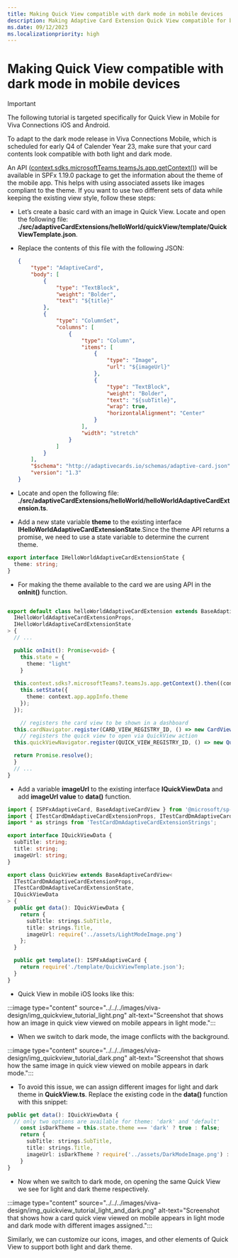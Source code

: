 ```yaml
---
title: Making Quick View compatible with dark mode in mobile devices
description: Making Adaptive Card Extension Quick View compatible for both dark and light mode by using different resources for both scenarios.
ms.date: 09/12/2023
ms.localizationpriority: high
---
```

# Making Quick View compatible with dark mode in mobile devices

> [!IMPORTANT]
> The following tutorial is targeted specifically for Quick View in Mobile for Viva Connections iOS and Android.

To adapt to the dark mode release in Viva Connections Mobile, which is scheduled for early Q4 of Calender Year 23, make sure that your card contents look compatible with both light and dark mode.

An API ([context.sdks.microsoftTeams.teamsJs.app.getContext()](/javascript/api/@microsoft/teams-js/app.context)) will be available in SPFx 1.19.0 package to get the information about the theme of the mobile app. This helps with using associated assets like images compliant to the theme. If you want to use two different sets of data while keeping the existing view style, follow these steps:

- Let’s create a basic card with an image in Quick View. Locate and open the following file: **./src/adaptiveCardExtensions/helloWorld/quickView/template/QuickViewTemplate.json**. 
- Replace the contents of this file with the following JSON:

    ```json
    {
        "type": "AdaptiveCard",
        "body": [
            {
                "type": "TextBlock",
                "weight": "Bolder",
                "text": "${title}"	
            },
            {
                "type": "ColumnSet",
                "columns": [
                    {
                        "type": "Column",
                        "items": [
                            {
                                "type": "Image",
                                "url": "${imageUrl}"
                            },
                            {
                                "type": "TextBlock",
                                "weight": "Bolder",
                                "text": "${subTitle}",
                                "wrap": true,
                                "horizontalAlignment": "Center"
                            }
                        ],
                        "width": "stretch"
                    }
                ]
            }
        ],
        "$schema": "http://adaptivecards.io/schemas/adaptive-card.json",
        "version": "1.3"
    }
    ```

- Locate and open the following file: **./src/adaptiveCardExtensions/helloWorld/helloWorldAdaptiveCardExtension.ts**.
- Add a new state variable **theme** to the existing interface **IHelloWorldAdaptiveCardExtensionState**.Since the theme  API returns a promise, we need to use a state variable to determine the current theme.

```typescript
export interface IHelloWorldAdaptiveCardExtensionState {
  theme: string;
}
```

- For making the theme available to the card we are using API in the **onInit()** function.

```typescript

export default class helloWorldAdaptiveCardExtension extends BaseAdaptiveCardExtension<
  IHelloWorldAdaptiveCardExtensionProps,
  IHelloWorldAdaptiveCardExtensionState
> {
  // ...

  public onInit(): Promise<void> {
    this.state = {
      theme: "light"
    }
    
  this.context.sdks?.microsoftTeams?.teamsJs.app.getContext().then((context) => {
    this.setState({
      theme: context.app.appInfo.theme
    });
  });

    // registers the card view to be shown in a dashboard
  this.cardNavigator.register(CARD_VIEW_REGISTRY_ID, () => new CardView());
    // registers the quick view to open via QuickView action
  this.quickViewNavigator.register(QUICK_VIEW_REGISTRY_ID, () => new QuickView());

  return Promise.resolve();
  }
  // ...
}
```

- Add a variable **imageUrl** to the existing interface **IQuickViewData** and add **imageUrl value** to **data()** function.

```typescript
import { ISPFxAdaptiveCard, BaseAdaptiveCardView } from '@microsoft/sp-adaptive-card-extension-base';
import { ITestCardDmAdaptiveCardExtensionProps, ITestCardDmAdaptiveCardExtensionState } from '../TestCardDmAdaptiveCardExtension';
import * as strings from 'TestCardDmAdaptiveCardExtensionStrings';

export interface IQuickViewData {
  subTitle: string;
  title: string;
  imageUrl: string;
}

export class QuickView extends BaseAdaptiveCardView<
  ITestCardDmAdaptiveCardExtensionProps,
  ITestCardDmAdaptiveCardExtensionState,
  IQuickViewData
> {
  public get data(): IQuickViewData {
    return {
      subTitle: strings.SubTitle,
      title: strings.Title,
      imageUrl: require('../assets/LightModeImage.png')
    };
  }

  public get template(): ISPFxAdaptiveCard {
    return require('./template/QuickViewTemplate.json');
  }
}
```

- Quick View in mobile iOS looks like this:

:::image type="content" source="../../../images/viva-design/img_quickview_tutorial_light.png" alt-text="Screenshot that shows how an image in quick view viewed on mobile appears in light mode.":::

- When we switch to dark mode, the image conflicts with the background.

:::image type="content" source="../../../images/viva-design/img_quickview_tutorial_dark.png" alt-text="Screenshot that shows how the same image in quick view viewed on mobile appears in dark mode."::: 

- To avoid this issue, we can assign different images for light and dark theme in **QuickView.ts**. Replace the existing code in the **data()** function with this snippet:

```typescript
public get data(): IQuickViewData {
  // only two options are available for theme: 'dark' and 'default' 
    const isDarkTheme = this.state.theme === 'dark' ? true : false;
    return {
      subTitle: strings.SubTitle,
      title: strings.Title,
      imageUrl: isDarkTheme ? require('../assets/DarkModeImage.png') : require('../assets/LightModeImage.png')
    }
}
```

- Now when we switch to dark mode, on opening the same Quick View we see for light and dark theme respectively.

:::image type="content" source="../../../images/viva-design/img_quickview_tutorial_light_and_dark.png" alt-text="Screenshot that shows how a card quick view viewed on mobile appears in light mode and dark mode with different images assigned.":::

Similarly, we can customize our icons, images, and other elements of Quick View to support both light and dark theme.

